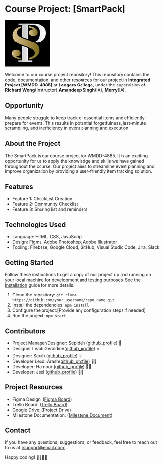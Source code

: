# Course Project: [SmartPack]

![Project Logo](./images/logo.png)

Welcome to our course project repository! This repository contains the code, documentation, and other resources for our project in **Integrated Project [WMDD-4885]** at **Langara College**, under the supervision of **Richard Wong**(Instructor),**Amandeep Singh**(IA), **Merry**(IA).

## Opportunity
Many people struggle to keep track of essential items and efficiently prepare for events. This results in potential forgetfulness, last-minute scrambling, and inefficiency in event planning and execution

## About the Project
The SmartPack is our course project for WMDD-4885. It is an exciting opportunity for us to apply the knowledge and skills we have gained throughout the course. Our project aims to streamline event planning and improve organization by providing a user-friendly item tracking solution. 

## Features
- Feature 1: CheckList Creation
- Feature 2: Community Checklist
- Feature 3: Sharing list and reminders

## Technologies Used
- Language: HTML, CSS, JavaScript
- Design: Figma, Adobe Photoshop, Adobe Illustrator
- Tooling: Firebase, Google Cloud, GitHub, Visual Studio Code, Jira, Slack
  
## Getting Started
Follow these instructions to get a copy of our project up and running on your local machine for development and testing purposes. See the [Installation](link_to_installation_guide.md) guide for more details.

1. Clone the repository: `git clone https://github.com/your_username/repo_name.git`
2. Install the dependencies: `npm install`
3. Configure the project:[Provide any configuration steps if needed]
4. Run the project: `npm start`

## Contributors
- Project Manager/Designer: Sepideh ([github_profile](https://github.com/Sepidehsahar)) 🚀
- Designer Lead: Geraldine([github_profile](https://github.com/Gsuccar)) ⭐️
- Designer: Sarah ([github_profile](https://github.com/Sclavijoescand00)) 💡
- Developer Lead: Arash([github_profile](https://github.com/arashghezavati)) 👨‍💻
- Developer: Harnoor ([github_profile](https://github.com/harnoor497)) 👨‍💻
- Developer: Jeel ([github_profile](https://github.com/iamjeel)) 👨‍💻

## Project Resources
- Figma Design: ([Figma Board](https://www.figma.com/file/EuVzZ7jaBNGDA85ltOXHlO/Project-1?type=design&node-id=284-10288&mode=design&t=NFGfcKp90fyjvrrn-0))
- Trello Board: ([Trello Board](https://integratedproject001.atlassian.net/jira/software/projects/SMAR/boards/1))
- Google Drive: ([Project Drive](https://drive.google.com/drive/u/0/folders/1LWzYA2GaAlgrbAUf569vP4rAfx0i8Gyo))
- Milestone Documentation: ([Milestone Document](https://docs.google.com/document/d/1fynNlpywlqeG0icAmxzlLbLCySsrVN7qvKHvFp2YvJQ/edit))

## Contact
If you have any questions, suggestions, or feedback, feel free to reach out to us at [support@email.com].

Happy coding! 👩‍💻👨‍💻
